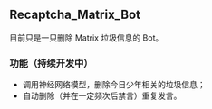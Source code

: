## Recaptcha_Matrix_Bot
目前只是一只删除 Matrix 垃圾信息的 Bot。

### 功能（持续开发中）
- 调用神经网络模型，删除今日少年相关的垃圾信息；
- 自动删除（并在一定频次后禁言）重复发言。